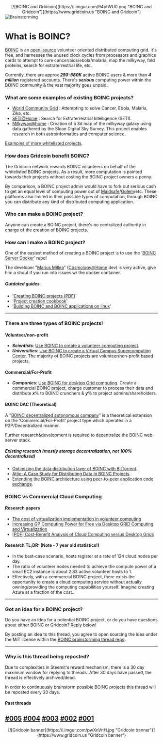 <center>
[![BOINC and Gridcoin](https://i.imgur.com/94ptWU0.png "BOINC and Gridcoin")](https://www.gridcoin.us "BOINC and Gridcoin")
</center>

<img src="https://i.imgur.com/RKmk55f.png" alt="Brainstorming"/>

# What is BOINC?
[BOINC](https://boinc.berkeley.edu/) is an [open-source](https://github.com/BOINC/boinc/) volunteer oriented distributed computing grid. It's free, and harnesses the unused clock cycles from processors and graphics cards to attempt to cure cancer/aids/ebola/malaria, map the milkyway, fold proteins, search for extraterrestrial life, etc.

Currently, there are approx ***250-580K*** active BOINC users & more than ***4 million*** registered accounts. There's ***serious*** computing power within the BOINC community & the vast majority goes unpaid.

### What are some examples of existing BOINC projects?
* [World Community Grid](http://www.worldcommunitygrid.org/) : Attempting to solve Cancer, Ebola, Malaria, Zika, etc.
* [SETI@Home](http://setiathome.berkeley.edu/) : Search for Extraterrestrial Intelligence (SETI).
* [Milkyway@home](http://milkyway.cs.rpi.edu/milkyway/) : Creation of a 3d map of the milkyway galaxy using data gathered by the Sloan Digital Sky Survey. This project enables research in both astroinformatics and computer science.

[Examples of more whitelisted projects](https://gridcoin.us/Guides/whitelist.htm).

### How does Gridcoin benefit BOINC?
The Gridcoin network rewards BOINC volunteers on behalf of the whitelisted BOINC projects. As a result, more computation is pointed towards their projects without costing the BOINC project owners a penny.

By comparison, a BOINC project admin would have to fork out serious cash to get an equal level of computing power out of [Maidsafe](https://maidsafe.net/)/[Golem](http://golemproject.net/)/etc. These platforms also limited in their possible types of computation, through BOINC you can distribute any kind of distributed computing application.

### Who can make a BOINC project?
Anyone can create a BOINC project, there's no centralized authority in charge of the creation of BOINC projects.

### How can I make a BOINC project?
One of the easiest method of creating a BOINC project is to use the '[BOINC Server Docker](https://github.com/marius311/boinc-server-docker)' repo! 

The developer "[Marius Millea](https://github.com/marius311/)" ([Cosmology@Home](https://www.cosmologyathome.org/) dev) is very active, give him a shout if you run into issues w/ the docker container.

##### Outdated guides
* '[Creating BOINC projects (PDF)](https://boinc.berkeley.edu/boinc.pdf)'
* '[Project creation cookbook](https://boinc.berkeley.edu/trac/wiki/CreateProjectCookbook)'
* '[Building BOINC and BOINC applications on linux](http://www.spy-hill.net/myers/help/boinc/boinc-on-linux.html)'

---

### There are three types of BOINC projects!

#### Volunteer/non-profit
* ***Scientists***: [Use BOINC to create a volunteer computing project](https://boinc.berkeley.edu/volunteer.php).
* ***Universities***: [Use BOINC to create a Virtual Campus Supercomputing Center](https://boinc.berkeley.edu/trac/wiki/VirtualCampusSupercomputerCenter).
The majority of BOINC projects are volunteer/non-profit based projects.

#### Commercial/For-Profit
* ***Companies***: [Use BOINC for desktop Grid computing](https://boinc.berkeley.edu/dg.php).
Create a commercial BOINC project, charge customer to process their data and distribute ***x***% to BOINC crunchers & ***y***% to project admins/shareholders.

#### BOINC DAC (Theoretical)
A "[BOINC decentralized autonomous company](https://gridcoin.us/guides/bdac.htm)" is a theoretical extension on the 'Commercial/For-Profit' project type which operates in a P2P/Decentralized manner.

Further research&development is required to decentralize the BOINC web server stack.

##### Existing research (mostly storage decentralization, not 100% decentralized)
* [Optimizing the data distribution layer of BOINC with BitTorrent](http://ieeexplore.ieee.org/xpl/articleDetails.jsp?arnumber=4536446&newsearch=true&queryText=boinc).
* [Attic: A Case Study for Distributing Data in BOINC Projects](http://ieeexplore.ieee.org/xpl/articleDetails.jsp?arnumber=6009057&newsearch=true&queryText=boinc).
* [Extending the BOINC architecture using peer-to-peer application code exchange](http://ieeexplore.ieee.org/xpl/articleDetails.jsp?arnumber=5993689&newsearch=true&queryText=boinc).

### BOINC vs Commercial Cloud Computing
#### Research papers
* [The cost of virtualization implementation in volunteer computing](http://ieeexplore.ieee.org/xpl/articleDetails.jsp?arnumber=6914205&queryText=boinc&pageNumber=2&newsearch=true)
* [Increasing GP Computing Power for Free via Desktop GRID Computing and Virtualization](http://ieeexplore.ieee.org/xpl/articleDetails.jsp?arnumber=4912963&queryText=boinc&pageNumber=2&newsearch=true)
* [[PDF] Cost-Benefit Analysis of Cloud Computing versus Desktop Grids](http://mescal.imag.fr/membres/derrick.kondo/pubs/kondo_hcw09.pdf)

#### Research TL;DR: (Note - 7 year old statistics!)
  * In the best-case scenario, hosts register at a rate of 124 cloud nodes per day.
  * The ratio of volunteer nodes needed to achieve the compute power of a small EC2 instance is about 2.83 active volunteer hosts to 1.
  * Effectively, with a commercial BOINC project, there exists the opportunity to create a cloud computing service without actually owning/providing the computing capabilities yourself. Imagine creating Azure at a fraction of the cost..

------------

### Got an idea for a BOINC project?

Do you have an idea for a potential BOINC project, or do you have questions about either BOINC or Gridcoin? Reply below!

By posting an idea to this thread, you agree to open sourcing the idea under the MIT license within the [BOINC brainstorming thread repo](https://github.com/grctest/Brainstorming-BOINC-Projects). 

------------

### Why is this thread being reposted?
Due to complexities in Steemit's reward mechanism, there is a 30 day maximum window for replying to threads. After 30 days have passed, the thread is effectively archived/dead. 

In order to continuously brainstorm possible BOINC projects this thread will be reposted every 30 days.

#### Past threads
[#005](https://steemit.com/gridcoin/@cm-steem/brainstorming-boinc-projects-005-february-2017)
[#004](https://steemit.com/gridcoin/@cm-steem/brainstorming-boinc-projects-004)
[#003](https://steemit.com/boinc/@cm-steem/brainstorming-boinc-projects-003)
[#002](https://steemit.com/gridcoin/@cm-steem/brainstorming-new-boinc-projects)
[#001](https://steemit.com/gridcoin/@cm-steem/brainstorming-new-boinc-projects-anyone-can-create-a-project-and-reward-their-users-with-gridcoin)
------------

<center>
[![Gridcoin banner](https://i.imgur.com/pwXnVnH.jpg "Gridcoin banner")](https://www.gridcoin.us "Gridcoin banner")
</center>
